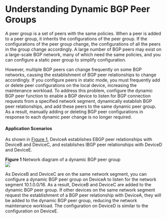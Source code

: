 Understanding Dynamic BGP Peer Groups
=====================================

A peer group is a set of peers with the same policies. When a peer is added to a peer group, it inherits the configurations of the peer group. If the configurations of the peer group change, the configurations of all the peers in the group change accordingly. A large number of BGP peers may exist on a large-scale BGP network, many of which need the same policies, and you can configure a static peer group to simplify configuration.

However, multiple BGP peers can change frequently on some BGP networks, causing the establishment of BGP peer relationships to change accordingly. If you configure peers in static mode, you must frequently add or delete peer configurations on the local device, increasing the maintenance workload. To address this problem, configure the dynamic BGP peer function to enable a BGP device to listen for BGP connection requests from a specified network segment, dynamically establish BGP peer relationships, and add these peers to the same dynamic peer group. As a result, manually adding or deleting BGP peer configurations in response to each dynamic peer change is no longer required.

#### Application Scenarios

As shown in [Figure 1](#EN-US_CONCEPT_0000001176663703__fig_dc_vrp_bgp_feature_001701), DeviceA establishes EBGP peer relationships with DeviceB and DeviceC, and establishes IBGP peer relationships with DeviceD and DeviceE.

**Figure 1** Network diagram of a dynamic BGP peer group  
![](figure/en-us_image_0000001130784014.png)

As DeviceB and DeviceC are on the same network segment, you can configure a dynamic BGP peer group on DeviceA to listen for the network segment 10.1.0.0/16. As a result, DeviceB and DeviceC are added to the dynamic BGP peer group. If other devices on the same network segment request the establishment of a BGP peer relationship with DeviceA, they will be added to the dynamic BGP peer group, reducing the network maintenance workload. The configuration on DeviceD is similar to the configuration on DeviceE.